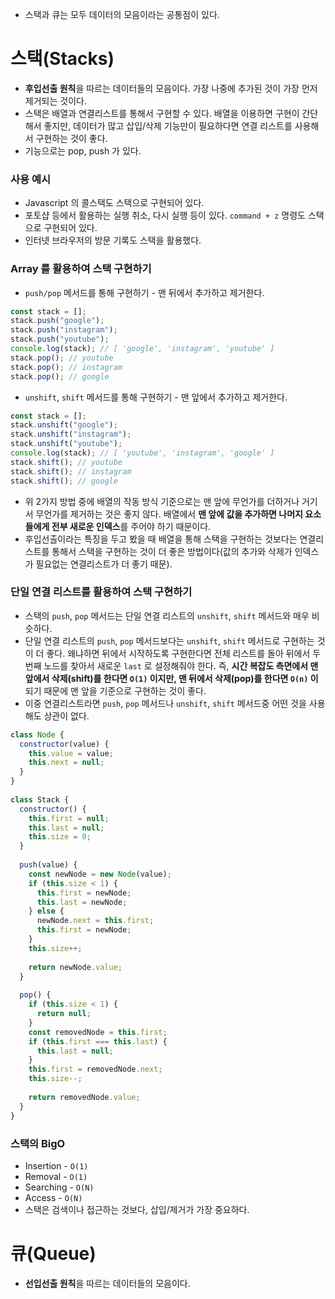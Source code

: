 - 스택과 큐는 모두 데이터의 모음이라는 공통점이 있다.
# 스택(Stacks)
- **후입선출 원칙**을 따르는 데이터들의 모음이다. 가장 나중에 추가된 것이 가장 먼저 제거되는 것이다.
- 스택은 배열과 연결리스트를 통해서 구현할 수 있다. 배열을 이용하면 구현이 간단해서 좋지만, 데이터가 많고 삽입/삭제 기능만이 필요하다면 연결 리스트를 사용해서 구현하는 것이 좋다.
- 기능으로는 pop, push 가 있다.
### 사용 예시
- Javascript 의 콜스택도 스택으로 구현되어 있다.
- 포토샵 등에서 활용하는 실행 취소, 다시 실행 등이 있다. `command + z` 명령도 스택으로 구현되어 있다.
- 인터넷 브라우저의 방문 기록도 스택을 활용했다. 

### Array 를 활용하여 스택 구현하기
- `push/pop` 메서드를 통해 구현하기 - 맨 뒤에서 추가하고 제거한다.
```javascript
const stack = [];  
stack.push("google");  
stack.push("instagram");  
stack.push("youtube");  
console.log(stack); // [ 'google', 'instagram', 'youtube' ]  
stack.pop(); // youtube  
stack.pop(); // instagram  
stack.pop(); // google
```
- `unshift`, `shift` 메서드를 통해 구현하기 - 맨 앞에서 추가하고 제거한다.
```javascript
const stack = [];  
stack.unshift("google");  
stack.unshift("instagram");  
stack.unshift("youtube");  
console.log(stack); // [ 'youtube', 'instagram', 'google' ]  
stack.shift(); // youtube  
stack.shift(); // instagram  
stack.shift(); // google
```
- 위 2가지 방법 중에 배열의 작동 방식 기준으로는 맨 앞에 무언가를 더하거나 거기서 무언가를 제거하는 것은 좋지 않다. 배열에서 **맨 앞에 값을 추가하면 나머지 요소들에게 전부 새로운 인덱스**를 주어야 하기 때문이다. 
- 후입선출이라는 특징을 두고 봤을 때 배열을 통해 스택을 구현하는 것보다는 연결리스트를 통해서 스택을 구현하는 것이 더 좋은 방법이다(값의 추가와 삭제가 인덱스가 필요없는 연결리스트가 더 좋기 때문).
### 단일 연결 리스트를 활용하여 스택 구현하기
- 스택의  `push`, `pop` 메서드는 단일 연결 리스트의 `unshift`, `shift` 메서드와 매우 비슷하다.
- 단일 연결 리스트의 `push`, `pop` 메서드보다는 `unshift`, `shift` 메서드로 구현하는 것이 더 좋다. 왜냐하면 뒤에서 시작하도록 구현한다면 전체 리스트를 돌아 뒤에서 두 번째 노드를 찾아서 새로운 `last` 로 설정해줘야 한다. 즉, **시간 복잡도 측면에서 맨 앞에서 삭제(shift)를 한다면 `O(1)` 이지만, 맨 뒤에서 삭제(pop)를 한다면 `O(n)` 이** 되기 때문에 맨 앞을 기준으로 구현하는 것이 좋다.
- 이중 연결리스트라면 `push`, `pop` 메서드나 `unshift`, `shift` 메서드중 어떤 것을 사용해도 상관이 없다.
```javascript
class Node {  
  constructor(value) {  
    this.value = value;  
    this.next = null;  
  }  
}  
  
class Stack {  
  constructor() {  
    this.first = null;  
    this.last = null;  
    this.size = 0;  
  }  
  
  push(value) {  
    const newNode = new Node(value);  
    if (this.size < 1) {  
      this.first = newNode;  
      this.last = newNode;  
    } else {  
      newNode.next = this.first;  
      this.first = newNode;  
    }  
    this.size++;  
  
    return newNode.value;  
  }  
  
  pop() {  
	if (this.size < 1) {  
	  return null;  
	}  
	const removedNode = this.first;  
	if (this.first === this.last) {  
	  this.last = null;  
	}  
	this.first = removedNode.next;  
	this.size--;  
	  
	return removedNode.value;
  }  
}
```

### 스택의 BigO
- Insertion - `O(1)`
- Removal - `O(1)`
- Searching - `O(N)`
- Access - `O(N)`
- 스택은 검색이나 접근하는 것보다, 삽입/제거가 가장 중요하다.

# 큐(Queue)
- **선입선출 원칙**을 따르는 데이터들의 모음이다.
